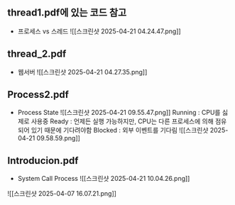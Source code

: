 ## thread1.pdf에 있는 코드 참고
- 프로세스 vs 스레드
![[스크린샷 2025-04-21 04.24.47.png]]
## thread_2.pdf
- 웹서버
![[스크린샷 2025-04-21 04.27.35.png]]
## Process2.pdf
- Process State
![[스크린샷 2025-04-21 09.55.47.png]]
Running : CPU를 싫제로 사용중
Ready : 언제든 실행 가능하지만, CPU는 다른 프로세스에 의해 점유되어 있기 때문에 기다려야함
Blocked : 외부 이벤트를 기다림
![[스크린샷 2025-04-21 09.58.59.png]]
## Introducion.pdf
- System Call Process
![[스크린샷 2025-04-21 10.04.26.png]]

![[스크린샷 2025-04-07 16.07.21.png]]
